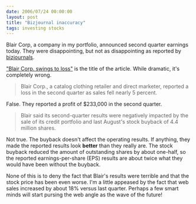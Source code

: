 ```yaml
---
date: 2006/07/24 00:00:00
layout: post
title: "Bizjournal inaccuracy"
tags: investing stocks
---
```


Blair Corp, a company in my portfolio, announced second quarter earnings today. They were disappointing, but not as disappointing as reported by [bizjournals](http://www.bizjournals.com).

["Blair Corp. swings to loss"](http://biz.yahoo.com/bizj/060724/1320068.html) is the title of the article. While dramatic, it's completely wrong.

> Blair Corp., a catalog clothing retailer and direct marketer, reported a loss in the second quarter as sales fell nearly 5 percent.

False. They reported a profit of $233,000 in the second quarter.

> Blair said its second-quarter results were negatively impacted by the sale of its credit portfolio and last August's stock buyback of 4.4 million shares.

Not true. The buyback doesn't affect the operating results. If anything, they made the reported results look **better** than they really are. The stock buyback reduced the amount of outstanding shares by about one-half, so the reported earnings-per-share (EPS) results are about twice what they would have been without the buyback.

None of this is to deny the fact that Blair's results were terrible and that the stock price has been even worse. I'm a little appeased by the fact that web sales increased by about 18% versus last quarter. Perhaps a few smart minds will start pursing the web angle as the wave of the future!
